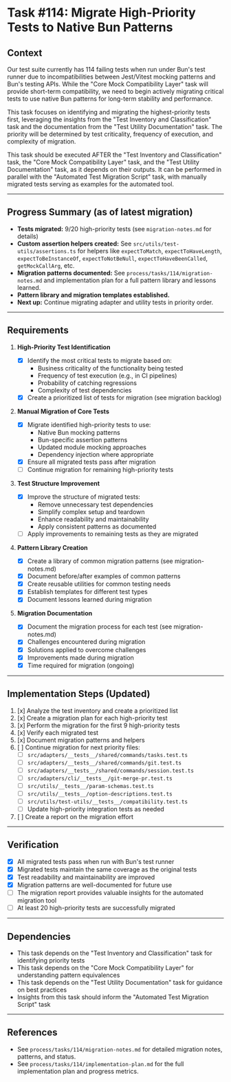 # Task #114: Migrate High-Priority Tests to Native Bun Patterns

## Context

Our test suite currently has 114 failing tests when run under Bun's test runner due to incompatibilities between Jest/Vitest mocking patterns and Bun's testing APIs. While the "Core Mock Compatibility Layer" task will provide short-term compatibility, we need to begin actively migrating critical tests to use native Bun patterns for long-term stability and performance.

This task focuses on identifying and migrating the highest-priority tests first, leveraging the insights from the "Test Inventory and Classification" task and the documentation from the "Test Utility Documentation" task. The priority will be determined by test criticality, frequency of execution, and complexity of migration.

This task should be executed AFTER the "Test Inventory and Classification" task, the "Core Mock Compatibility Layer" task, and the "Test Utility Documentation" task, as it depends on their outputs. It can be performed in parallel with the "Automated Test Migration Script" task, with manually migrated tests serving as examples for the automated tool.

---

## Progress Summary (as of latest migration)

- **Tests migrated:** 9/20 high-priority tests (see `migration-notes.md` for details)
- **Custom assertion helpers created:** See `src/utils/test-utils/assertions.ts` for helpers like `expectToMatch`, `expectToHaveLength`, `expectToBeInstanceOf`, `expectToNotBeNull`, `expectToHaveBeenCalled`, `getMockCallArg`, etc.
- **Migration patterns documented:** See `process/tasks/114/migration-notes.md` and implementation plan for a full pattern library and lessons learned.
- **Pattern library and migration templates established.**
- **Next up:** Continue migrating adapter and utility tests in priority order.

---

## Requirements

1. **High-Priority Test Identification**

   - [x] Identify the most critical tests to migrate based on:
     - Business criticality of the functionality being tested
     - Frequency of test execution (e.g., in CI pipelines)
     - Probability of catching regressions
     - Complexity of test dependencies
   - [x] Create a prioritized list of tests for migration (see migration backlog)

2. **Manual Migration of Core Tests**

   - [x] Migrate identified high-priority tests to use:
     - Native Bun mocking patterns
     - Bun-specific assertion patterns
     - Updated module mocking approaches
     - Dependency injection where appropriate
   - [x] Ensure all migrated tests pass after migration
   - [ ] Continue migration for remaining high-priority tests

3. **Test Structure Improvement**

   - [x] Improve the structure of migrated tests:
     - Remove unnecessary test dependencies
     - Simplify complex setup and teardown
     - Enhance readability and maintainability
     - Apply consistent patterns as documented
   - [ ] Apply improvements to remaining tests as they are migrated

4. **Pattern Library Creation**

   - [x] Create a library of common migration patterns (see migration-notes.md)
   - [x] Document before/after examples of common patterns
   - [x] Create reusable utilities for common testing needs
   - [x] Establish templates for different test types
   - [x] Document lessons learned during migration

5. **Migration Documentation**
   - [x] Document the migration process for each test (see migration-notes.md)
   - [x] Challenges encountered during migration
   - [x] Solutions applied to overcome challenges
   - [x] Improvements made during migration
   - [x] Time required for migration (ongoing)

---

## Implementation Steps (Updated)

1. [x] Analyze the test inventory and create a prioritized list
2. [x] Create a migration plan for each high-priority test
3. [x] Perform the migration for the first 9 high-priority tests
4. [x] Verify each migrated test
5. [x] Document migration patterns and helpers
6. [ ] Continue migration for next priority files:
   - [ ] `src/adapters/__tests__/shared/commands/tasks.test.ts`
   - [ ] `src/adapters/__tests__/shared/commands/git.test.ts`
   - [ ] `src/adapters/__tests__/shared/commands/session.test.ts`
   - [ ] `src/adapters/cli/__tests__/git-merge-pr.test.ts`
   - [ ] `src/utils/__tests__/param-schemas.test.ts`
   - [ ] `src/utils/__tests__/option-descriptions.test.ts`
   - [ ] `src/utils/test-utils/__tests__/compatibility.test.ts`
   - [ ] Update high-priority integration tests as needed
7. [ ] Create a report on the migration effort

---

## Verification

- [x] All migrated tests pass when run with Bun's test runner
- [x] Migrated tests maintain the same coverage as the original tests
- [x] Test readability and maintainability are improved
- [x] Migration patterns are well-documented for future use
- [ ] The migration report provides valuable insights for the automated migration tool
- [ ] At least 20 high-priority tests are successfully migrated

---

## Dependencies

- This task depends on the "Test Inventory and Classification" task for identifying priority tests
- This task depends on the "Core Mock Compatibility Layer" for understanding pattern equivalences
- This task depends on the "Test Utility Documentation" task for guidance on best practices
- Insights from this task should inform the "Automated Test Migration Script" task

---

## References

- See `process/tasks/114/migration-notes.md` for detailed migration notes, patterns, and status.
- See `process/tasks/114/implementation-plan.md` for the full implementation plan and progress metrics.
